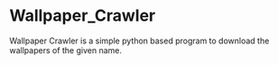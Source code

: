 # Wallpaper_Crawler
Wallpaper Crawler is a simple python based program to download the wallpapers of the given name.

